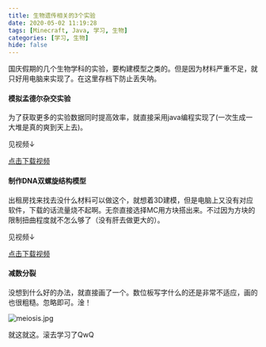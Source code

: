 ```yaml
---
title: 生物遗传相关的3个实验
date: 2020-05-02 11:19:28
tags: [Minecraft, Java, 学习, 生物]
categories: [学习, 生物]
hide: false
---
```

国庆假期的几个生物学科的实验，要构建模型之类的。但是因为材料严重不足，就只好用电脑来实现了。在这里存档下防止丢失呐。
<!--more-->


#### 模拟孟德尔杂交实验

为了获取更多的实验数据同时提高效率，就直接采用java编程实现了(一次生成一大堆是真的爽到天上去)。

见视频↓

[点击下载视频](https://wwi.lanzous.com/i6kzjjyh3oh)

#### 制作DNA双螺旋结构模型

出租房找来找去没什么材料可以做这个，就想着3D建模，但是电脑上又没有对应软件，下载的话流量烧不起啊。无奈直接选择MC用方块搭出来。不过因为方块的限制扭曲程度就不怎么够了（没有肝去做更大的）。

见视频↓ 

[点击下载视频](https://wwi.lanzous.com/iocWwjyh3sb)



#### 减数分裂

没想到什么好的办法，就直接画了一个。数位板写字什么的还是非常不适应，画的也很粗糙。忽略即可。淦！

![meiosis.jpg](https://7.dusays.com/2021/01/02/a927961ffb1fd.jpg)



就这就这。滚去学习了QwQ